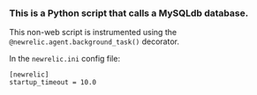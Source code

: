 ### This is a Python script that calls a MySQLdb database. 

This non-web script is instrumented using the `@newrelic.agent.background_task()` decorator.

In the `newrelic.ini` config file:

```
[newrelic]
startup_timeout = 10.0
